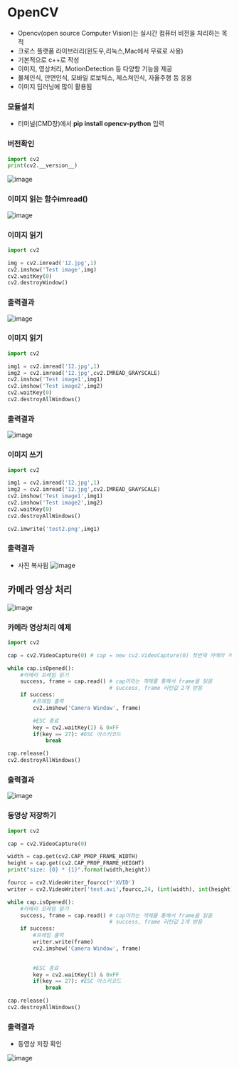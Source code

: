 # OpenCV
- Opencv(open source Computer Vision)는 실시간 컴퓨터 비전을 처리하는 목적
- 크로스 플랫폼 라이브러리(윈도우,리눅스,Mac에서 무료로 사용)
- 기본적으로 c++로 작성
- 이미지, 영상처리, MotionDetection 등 다양항 기능을 제공
- 물체인식, 안면인식, 모바일 로보틱스, 제스쳐인식, 자율주행 등 응용
- 이미지 딥러닝에 많이 활용됨
### 모듈설치
- 터미널(CMD창)에서 **pip install opencv-python** 입력

### 버전확인
```py
import cv2
print(cv2.__version__)
```
![image](https://user-images.githubusercontent.com/82345970/163936551-eb02fb7c-9998-4d96-8329-04a7b549f38e.png)


### 이미지 읽는 함수imread()
![image](https://user-images.githubusercontent.com/82345970/163938070-62f55c8a-5938-4ef3-8959-1b0b4fc84aee.png)

### 이미지 읽기
```py
import cv2

img = cv2.imread('12.jpg',1)
cv2.imshow('Test image',img)
cv2.waitKey(0)
cv2.destroyWindow()
```

### 출력결과
![image](https://user-images.githubusercontent.com/82345970/163938342-5a924b4d-ad2b-43f9-9e68-89fa2fb83760.png)


### 이미지 읽기
```py
import cv2

img1 = cv2.imread('12.jpg',1)
img2 = cv2.imread('12.jpg',cv2.IMREAD_GRAYSCALE)
cv2.imshow('Test image1',img1)
cv2.imshow('Test image2',img2)
cv2.waitKey(0)
cv2.destroyAllWindows()
```

### 출력결과
![image](https://user-images.githubusercontent.com/82345970/163938761-fd66b1d3-4445-4735-8bef-8d0639f7f4b8.png)


### 이미지 쓰기

```py
import cv2

img1 = cv2.imread('12.jpg',1)
img2 = cv2.imread('12.jpg',cv2.IMREAD_GRAYSCALE)
cv2.imshow('Test image1',img1)
cv2.imshow('Test image2',img2)
cv2.waitKey(0)
cv2.destroyAllWindows()

cv2.imwrite('test2.png',img1)
```

### 출력결과
- 사진 복사됨
![image](https://user-images.githubusercontent.com/82345970/163939098-22b8cb16-c91f-4cad-b115-646649d21c2e.png)

## 카메라 영상 처리
![image](https://user-images.githubusercontent.com/82345970/163939427-efdbd10b-b457-44e9-849e-ebab88ecb94d.png)

### 카메라 영상처리 예제
```py
import cv2

cap = cv2.VideoCapture(0) # cap = new cv2.VideoCapture(0) 첫번재 카메라 객체 받음

while cap.isOpened():
    #카메라 프레임 읽기
    success, frame = cap.read() # cap이라는 객체를 통해서 frame을 읽음
                                # success, frame 리턴값 2개 받음
    if success:
        #프레임 출력
        cv2.imshow('Camera Window', frame)

        #ESC 종료
        key = cv2.waitKey(1) & 0xFF 
        if(key == 27): #ESC 아스키코드
            break                              

cap.release()
cv2.destroyAllWindows()
```

### 출력결과
![image](https://user-images.githubusercontent.com/82345970/163941950-5036e01f-5854-4238-93e5-c4f1171c5196.png)

### 동영상 저장하기 
```py
import cv2

cap = cv2.VideoCapture(0) 

width = cap.get(cv2.CAP_PROP_FRAME_WIDTH)
height = cap.get(cv2.CAP_PROP_FRAME_HEIGHT)
print("size: {0} * {1}".format(width,height))

fourcc = cv2.VideoWriter_fourcc(*'XVID')
writer = cv2.VideoWriter('test.avi',fourcc,24, (int(width), int(height)))

while cap.isOpened():
    #카메라 프레임 읽기
    success, frame = cap.read() # cap이라는 객체를 통해서 frame을 읽음
                                # success, frame 리턴값 2개 받음
    if success:
        #프레임 출력
        writer.write(frame)
        cv2.imshow('Camera Window', frame)
        

        #ESC 종료
        key = cv2.waitKey(1) & 0xFF 
        if(key == 27): #ESC 아스키코드
            break                              

cap.release()
cv2.destroyAllWindows()
```

### 출력결과
- 동영상 저장 확인

![image](https://user-images.githubusercontent.com/82345970/163946388-3a777d7d-d3cd-4339-91fc-7249b416c417.png)


